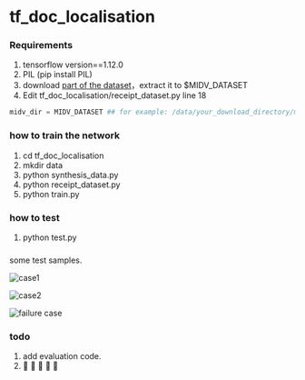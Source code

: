 # tf_doc_localisation

### Requirements

1. tensorflow version==1.12.0
2. PIL (pip install PIL)
3. download [part of the dataset](https://drive.google.com/drive/u/0/folders/1D7tv5NkFlnVWZQ3ViIO2EHpYK0nlGRfV)，extract it to $MIDV_DATASET
4. Edit tf_doc_localisation/receipt_dataset.py line 18 

``` python
midv_dir = MIDV_DATASET ## for example: /data/your_download_directory/midv_500
```

### how to train the network

1. cd tf_doc_localisation
2. mkdir data
3. python synthesis_data.py
4. python receipt_dataset.py
5. python train.py

### how to test

1. python test.py

###

some test samples.

![case1](https://raw.githubusercontent.com/RRanddom/tf_doc_localisation/master/raw_data/demo_images/case1.png)

![case2](https://raw.githubusercontent.com/RRanddom/tf_doc_localisation/master/raw_data/demo_images/case2.png)

![failure case](https://raw.githubusercontent.com/RRanddom/tf_doc_localisation/master/raw_data/demo_images/case3.png)

### todo

1. add evaluation code.
2. 🚧 🚧 🚧 🚧 🚧


